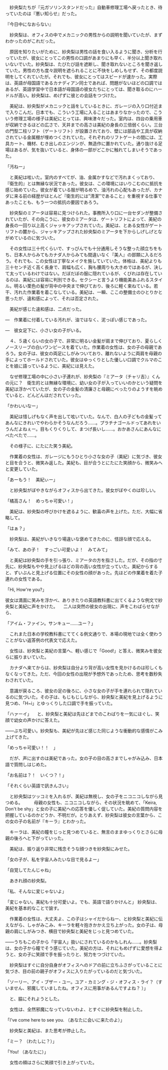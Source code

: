 　紗央梨たちが『元ガソリンスタンドだった』自動車修理工場へ戻ったとき、待っていたのは『悪い知らせ』だった。

『今日中になおらない』

　紗央梨は、オフィスの中でメカニックの男性からの説明を聞いていたが、まずわかったのがこれだった。

　原因を知りたいがために、紗央梨は男性の話を食い入るように聞き、分析を行っていたが、彼女にとってこの男性の口調があまりにも早く、半分以上聞き取れいないでいた。紗央梨は、たびたび話を遮断し、聞き取れないところを聞き返していた。男性の方も度々説明を遮られることに不快をしめしもせず、その都度説明をしてくれていたが。それでも、彼女にとってはスピードが速かった。実際は、英語が母国語であるカナディアン同士であれば、問題がないほどの口調ではあるが、英語学習中で日本語が母国語の彼女たちにとっては、聞き取るのにハードルが高い。紗央梨は、めげずに彼との会話をつづけた。

　美紀は、紗央梨がメカニックと話をしているときに、ガレージの入り口付近まで入りこんだ。日本でも、こういう工場に入ることはあまりなかったので、こういう修理工場の様子は美紀にとっては、興味津々だった。室内は、四台の乗用車が収納できるほどの広さで、天井までの高さは美紀の身長の三倍弱くらい。三台の門型二柱リフト（ゲートリフト）が設置されており、壁には部品や工具が収納されている金属棚が埋めつくされていた。それぞれのリフトゲートの間には、工具カート、機材、むき出しのエンジンが、無造作に置かれていた。通り抜ける足場はあるが、気を抜いていると、身体の一部がどこかに触れてしまいそうであった。

「汚ねー」

　と美紀は呟いた。室内のすべてが、油、金属かすなどで汚れまくっており、『衛生的』とは無縁な状況であった。彼女は、この環境にはいりこむのに抵抗を感じ始めていた。彼女が着ている服が明るめで、油汚れの心配もあったが、カナダに来る前の経歴がほとんど『衛生的には”清潔”であること』を重視する仕事であったことも、もう一つの抵抗の要因であろう。

　紗央梨のミアータは容易に見つけられた。事務所入り口に一台セダンが整備されていたが、その向こうに、彼女のミアータは、ゲートリフトによって、美紀の身長の一回り以上高くジャッキアップされていた。美紀は、とある女性がゲートリフトの麓から、ジャッキアップされた紗央梨のミアータを下からしげしげとながめているのに気づいた。

　その女性は三十代くらいで、すっぴんでも十分通用しそうな整った顔立ちをもち、日本人からみてもカナダ人からみても間違いなく『美人』の部類に入るだろう。それでも、この女性は丁寧なメイクを施していていた。体格は、美紀よりも三十センチ近く高く長身で、肩幅も広く、胸も腰周りも大きめではあるが、決して太っているわけではない。だぼだぼの服に隠れているが、くびれは存在しているのは、美紀には容易に判別できる。セクシーと言うより機能美あふれるスタイル。明るい栗色の髪が背中の中央まで伸びており、後ろに軽く束ねている。若干、汚れた作業着を着こなしている。美紀は、一瞬、ここの整備士のひとりかと思ったが、違和感によって、それは否定された。

　美紀が感じた違和感は、二点だった。

—　作業着に付着している汚れが、油ではなく、泥っぽい感じであった。

—　彼女足下に、小さい女の子がいる。


　４、５歳くらいの女の子で、非常に明るい金髪が肩まで伸びており、夏らしくノースリーブの白いワンピースを着ていた。作業着の女性は、女の子の母親であろう。女の子は、彼女の両足にしがみついており、離れないように両肩を母親の手によってホールドされていた。彼女はゆっくりとした優しい口調でクルマのことを娘に語っているように、美紀には見えた。

　なぜ修理工場の中に小さい子連れが、紗央梨の『ミアータ（チャリ吉）』くんの元に？　衛生的とは無縁な環境に、幼い女の子が入っていいのかという疑問を美紀は浮かべていたが、女の子の金髪の清廉さと母親にべったりのようすを眺めていると、どんどんほだされていった。

「かわいいなー」

　美紀は惜しげもなく声を出して呟いていた。なんで、白人の子どもの金髪ってあんなにきれいでやわらかそうなんだろう……。プラチナゴールドってあれをいうんだよねぇー。目もくりくりして、まつげ長いし……。おかあさんにあんなにべたべたで……。

　その様子に、にたにた笑う美紀。

　作業着の女性は、ガレージにもうひとり小さな女の子（美紀）に気づき、彼女と目を合うと、微笑み返した。美紀も、目が合うとにたにた笑顔から、微笑みへと変更していた。

「あーもう！　美紀ぃー」

　と紗央梨がぼやきながらオフィスから出てきた。彼女がぼやくのは珍しい。

「橘高さん！　めっちゃ可愛い！」

　美紀は、紗央梨の呼びかけを遮るように、歓喜の声を上げた。ただ、大幅に省略して。

「はぁ？」

　紗央梨は、美紀がいきなり場違いな褒めてきたのに、怪訝な顔で応える。

「みて、あの子！　すっごい可愛いよ！　みてみて」

　と美紀は紗央梨の手を引っ張り、ミアータの方を指さした。だが、その指の寸先に、紗央梨もやや見上げるほどの背の高い女性が立っていた。美紀からすると、ずいぶんと見上げる位置にその女性の顔があった。先ほどの作業着を着た子連れの女性である。

「Hi, How're you?」
 
  彼女は満面に笑みを浮かべ、ありきたりの英語教科書に出てくるような例文で紗央梨と美紀に声をかけた。
　二人は突然の彼女の出現に、声をこわばらせながら、

「アイム・ファイン。サンキュー……ユー？」

　これまた日本の学校教科書にててくる例文通りで、本場の現地では全く使わうことがない返答例の代表文で応えた。

　女性は、紗央梨と美紀の言葉へ、軽い感じで「Good!」と答え、微笑みを彼女らに振りまいていた。

　カナダへ来てからは、紗央梨は自分より背が高い女性を見かけるのは珍しくもなくなってきた。ただ、今回の女性の出現が予想外であったため、思考を数秒失わされていた。

　意識が戻るころ、彼女の足の後ろに、小さな女の子が手を連れられて隠れているのに気づいた。その子は、もじもじしながら、紗央梨と美紀を見上げるように見つめ、「H~i」とゆっくりした口調で手を振っていた。

「ハァーイ」
　と、紗央梨と美紀は先ほどまでのこわばりを一気にほぐし、笑顔で幼女の声かけに答えた。

——ぶち可愛い。紗央梨も、美紀が先ほど感じた同じような衝動的な感情がこみ上げてきた。

「めっちゃ可愛い！！　」

　だが、声に出すのは美紀であった。女の子の目の高さまでしゃがみ込み、日本語で質問しはじめた。

「お名前は？！　いくつ？！」

「それくらい英語で訊きんさい」

　と紗央梨はツッコミを入れるが、美紀は無視し、女の子をニコニコしながら見つめる。
　
　母親の女性も、ニコニコしながら、その状況を眺めて、「Keira, Don't be shy」と女の子に美紀への応答を優しく促していた。美紀の質問内容を把握しているのかどうか、不明だが。とりあえず、紗央梨は彼女の言葉から、この女の子の名前が『キーラ』とわかった。

　キーラは、美紀の瞳をじっと見つめていると、無言のままゆっくりとさらに母親の後ろへと下がっていった。

　美紀は、振り返り非常に残念そうな顔つきを紗央梨にみせた。

「女の子が、私を宇宙人みたいな目で見るよー」

「自覚してたんじゃね」

　あきれ顔の紗央梨。

「私、そんなに変じゃないよ」

「変じゃない。美紀も十分可愛いよ。でも、英語で語りかけんと」
紗央梨は、美紀を基本的なことで諭す。

　作業着の女性は、大丈夫よ、この子はシャイだからねー、と紗央梨と美紀に伝えながら、しゃがみこみ、キーラを軽々抱きかかえ立ち上がった。女の子は、母親の肩にしがみつき、横目で紗央梨と美紀をじっと見つめていた。

——うちもこの子から「宇宙人」扱いにされているのかもしれん……。紗央梨は、女の子から瞳でそう感じていた。美紀の方は、それにもめげずに愛想を得ようと、女の子に笑顔で手を振ったりと、努力をつづけていた。

　紗央梨はすぐに自分自身がオフィスへのドアの前に立ちふさがっていることに気づき、目の前の親子がオフィスに入りたがっているのだと気づいた。

「ソーリー、アイ・ブザー・ユー。ユア・カミング・ジ・オフィス・ライ？（すいません、邪魔していましたね。オフィスに用事があるんですよね？ ）」

　と、脇にそれようとした。

　女性は、全然邪魔になっていないわよ、とすぐに紗央梨を制止した。

「I've come here to see you. （あなたに会いに来たのよ）」

　紗央梨と美紀は、また思考が停止した。

「ミー？ （わたしに？）」

「You! （あなたに）」

　女性の頬はさらに笑顔で引き上がっていた。